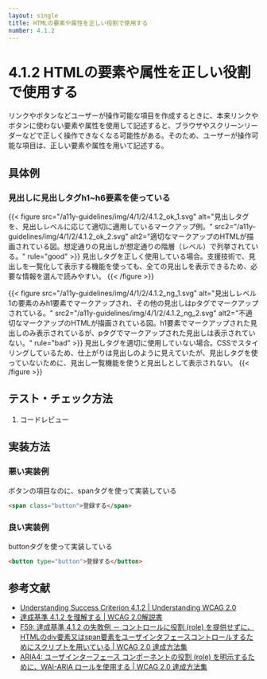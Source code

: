 ```yaml
---
layout: single
title: HTMLの要素や属性を正しい役割で使用する
number: 4.1.2
---
```


# 4.1.2 HTMLの要素や属性を正しい役割で使用する

リンクやボタンなどユーザーが操作可能な項目を作成するときに、本来リンクやボタンに使わない要素や属性を使用して記述すると、ブラウザやスクリーンリーダーなどで正しく操作できなくなる可能性がある。そのため、ユーザーが操作可能な項目は、正しい要素や属性を用いて記述する。

## 具体例

### 見出しに見出しタグh1~h6要素を使っている

{{< figure
  src="/a11y-guidelines/img/4/1/2/4.1.2_ok_1.svg"
  alt="見出しタグを、見出しレベルに応じて適切に適用しているマークアップ例。"
  src2="/a11y-guidelines/img/4/1/2/4.1.2_ok_2.svg"
  alt2="適切なマークアップのHTMLが描画されている図。想定通りの見出しが想定通りの階層（レベル）で列挙されている。"
  rule="good" >}}
  見出しタグを正しく使用している場合。支援技術で、見出しを一覧化して表示する機能を使っても、全ての見出しを表示できるため、必要な情報を選んで読みやすい。
{{< /figure >}}

{{< figure
  src="/a11y-guidelines/img/4/1/2/4.1.2_ng_1.svg"
  alt="見出しレベル1の要素のみh1要素でマークアップされ、その他の見出しはpタグでマークアップされている。"
  src2="/a11y-guidelines/img/4/1/2/4.1.2_ng_2.svg"
  alt2="不適切なマークアップのHTMLが描画されている図。h1要素でマークアップされた見出しのみ表示されているが、pタグでマークアップされた見出しは表示されていない。"
  rule="bad" >}}
  見出しタグを適切に使用していない場合。CSSでスタイリングしているため、仕上がりは見出しのように見えていたが、見出しタグを使っていないために、見出し一覧機能を使うと見出しとして表示されない。
{{< /figure >}}

## テスト・チェック方法

1. コードレビュー

## 実装方法

### 悪い実装例

ボタンの項目なのに、spanタグを使って実装している

```html
<span class="button">登録する</span>
```

### 良い実装例

buttonタグを使って実装している

```html
<button type="button">登録する</button>
```

## 参考文献

- [Understanding Success Criterion 4.1.2 | Understanding WCAG 2.0](https://www.w3.org/TR/UNDERSTANDING-WCAG20/ensure-compat-rsv.html)
- [達成基準 4.1.2 を理解する | WCAG 2.0解説書](https://waic.jp/docs/UNDERSTANDING-WCAG20/ensure-compat-rsv.html)
- [F59: 達成基準 4.1.2 の失敗例 － コントロールに役割 (role) を提供せずに、HTMLのdiv要素又はspan要素をユーザインタフェースコントロールするためにスクリプトを用いている | WCAG 2.0 達成方法集](https://waic.jp/docs/WCAG-TECHS/F59.html)
- [ARIA4: ユーザインターフェース コンポーネントの役割 (role) を明示するために、WAI-ARIA ロールを使用する | WCAG 2.0 達成方法集](https://waic.jp/docs/WCAG-TECHS/ARIA4.html)
